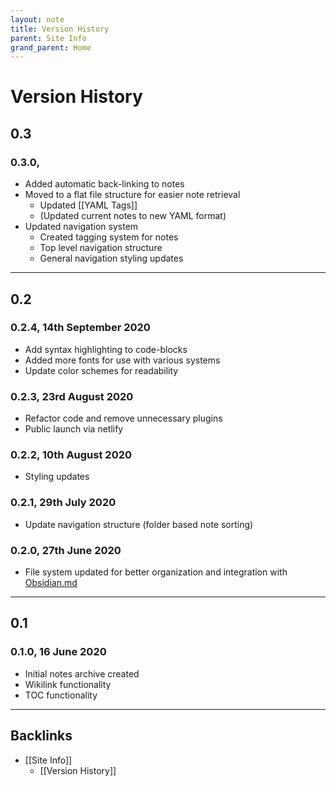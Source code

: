 ```yaml
---
layout: note
title: Version History
parent: Site Info
grand_parent: Home
---
```


# Version History

## 0.3

### 0.3.0,

- Added automatic back-linking to notes
- Moved to a flat file structure for easier note retrieval
  - Updated [[YAML Tags]]
  - (Updated current notes to new YAML format)
- Updated navigation system
  - Created tagging system for notes
  - Top level navigation structure
  - General navigation styling updates

---

## 0.2

### 0.2.4, 14th September 2020

- Add syntax highlighting to code-blocks
- Added more fonts for use with various systems
- Update color schemes for readability

### 0.2.3, 23rd August 2020

- Refactor code and remove unnecessary plugins
- Public launch via netlify

### 0.2.2, 10th August 2020

- Styling updates

### 0.2.1, 29th July 2020

- Update navigation structure (folder based note sorting)

### 0.2.0, 27th June 2020

- File system updated for better organization and integration with [Obsidian.md](https://obsidian.md)

---

## 0.1

### 0.1.0, 16 June 2020

- Initial notes archive created
- Wikilink functionality
- TOC functionality

---
## Backlinks
* [[Site Info]]
	* [[Version History]]

